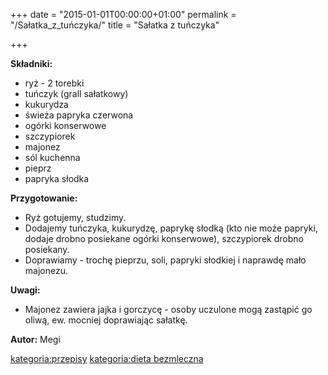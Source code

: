 +++
date = "2015-01-01T00:00:00+01:00"
permalink = "/Sałatka_z_tuńczyka/"
title = "Sałatka z tuńczyka"

+++

**Składniki:**

-   ryż - 2 torebki
-   tuńczyk (grall sałatkowy)
-   kukurydza
-   świeża papryka czerwona
-   ogórki konserwowe
-   szczypiorek
-   majonez
-   sól kuchenna
-   pieprz
-   papryka słodka

**Przygotowanie:**

-   Ryż gotujemy, studzimy.
-   Dodajemy tuńczyka, kukurydzę, paprykę słodką (kto nie może papryki, dodaje drobno posiekane ogórki konserwowe), szczypiorek drobno posiekany.
-   Doprawiamy - trochę pieprzu, soli, papryki słodkiej i naprawdę mało majonezu.

**Uwagi:**

-   Majonez zawiera jajka i gorczycę - osoby uczulone mogą zastąpić go oliwą, ew. mocniej doprawiając sałatkę.

**Autor:** Megi

[kategoria:przepisy](/atopedia/kategoria:przepisy "wikilink") [kategoria:dieta bezmleczna](/atopedia/kategoria:dieta_bezmleczna "wikilink")